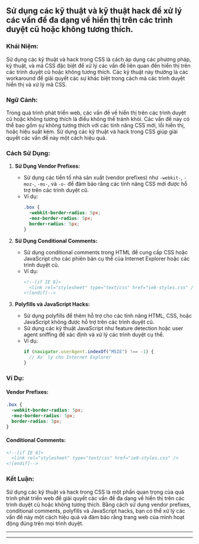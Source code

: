 ## Sử dụng các kỹ thuật và kỹ thuật hack để xử lý các vấn đề đa dạng về hiển thị trên các trình duyệt cũ hoặc không tương thích.

### Khái Niệm:

Sử dụng các kỹ thuật và hack trong CSS là cách áp dụng các phương pháp, kỹ thuật, và mã CSS đặc biệt để xử lý các vấn đề liên quan đến hiển thị trên các trình duyệt cũ hoặc không tương thích. Các kỹ thuật này thường là các workaround để giải quyết các sự khác biệt trong cách mà các trình duyệt hiển thị và xử lý mã CSS.

### Ngữ Cảnh:

Trong quá trình phát triển web, các vấn đề về hiển thị trên các trình duyệt cũ hoặc không tương thích là điều không thể tránh khỏi. Các vấn đề này có thể bao gồm sự không tương thích với các tính năng CSS mới, lỗi hiển thị, hoặc hiệu suất kém. Sử dụng các kỹ thuật và hack trong CSS giúp giải quyết các vấn đề này một cách hiệu quả.

### Cách Sử Dụng:

1. **Sử Dụng Vendor Prefixes:**

   - Sử dụng các tiền tố nhà sản xuất (vendor prefixes) như `-webkit-`, `-moz-`, `-ms-`, và `-o-` để đảm bảo rằng các tính năng CSS mới được hỗ trợ trên các trình duyệt cũ.
   - Ví dụ:
     ```css
     .box {
       -webkit-border-radius: 5px;
       -moz-border-radius: 5px;
       border-radius: 5px;
     }
     ```

2. **Sử Dụng Conditional Comments:**

   - Sử dụng conditional comments trong HTML để cung cấp CSS hoặc JavaScript cho các phiên bản cụ thể của Internet Explorer hoặc các trình duyệt cũ.
   - Ví dụ:
     ```html
     <!--[if IE 8]>
       <link rel="stylesheet" type="text/css" href="ie8-styles.css" />
     <![endif]-->
     ```

3. **Polyfills và JavaScript Hacks:**
   - Sử dụng polyfills để thêm hỗ trợ cho các tính năng HTML, CSS, hoặc JavaScript không được hỗ trợ trên các trình duyệt cũ.
   - Sử dụng các kỹ thuật JavaScript như feature detection hoặc user agent sniffing để xác định và xử lý các trình duyệt cụ thể.
   - Ví dụ:
     ```javascript
     if (navigator.userAgent.indexOf("MSIE") !== -1) {
       // Xử lý cho Internet Explorer
     }
     ```

### Ví Dụ:

#### Vendor Prefixes:

```css
.box {
  -webkit-border-radius: 5px;
  -moz-border-radius: 5px;
  border-radius: 5px;
}
```

#### Conditional Comments:

```html
<!--[if IE 8]>
  <link rel="stylesheet" type="text/css" href="ie8-styles.css" />
<![endif]-->
```

### Kết Luận:

Sử dụng các kỹ thuật và hack trong CSS là một phần quan trọng của quá trình phát triển web để giải quyết các vấn đề đa dạng về hiển thị trên các trình duyệt cũ hoặc không tương thích. Bằng cách sử dụng vendor prefixes, conditional comments, polyfills và JavaScript hacks, bạn có thể xử lý các vấn đề này một cách hiệu quả và đảm bảo rằng trang web của mình hoạt động đúng trên mọi trình duyệt.

---

---
